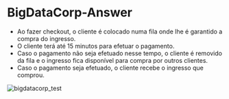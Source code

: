# BigDataCorp-Answer

- Ao fazer checkout, o cliente é colocado numa fila onde lhe é garantido a compra do ingresso.
- O cliente terá até 15 minutos para efetuar o pagamento.
- Caso o pagamento não seja efetuado nesse tempo, o cliente é removido da fila e o ingresso fica disponível para compra por outros clientes.
- Caso o pagamento seja efetuado, o cliente recebe o ingresso que comprou.

![bigdatacorp_test](https://github.com/user-attachments/assets/52b1858a-8752-427e-9097-f4357197bcca)
